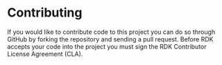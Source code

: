 Contributing
============
If you would like to contribute code to this project you can do so through GitHub by forking the repository
and sending a pull request.
Before RDK accepts your code into the project you must sign the RDK Contributor License Agreement (CLA).


